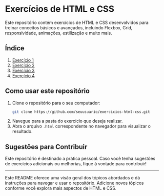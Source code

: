 # Exercícios de HTML e CSS

Este repositório contém exercícios de HTML e CSS desenvolvidos para treinar conceitos básicos e avançados, incluindo Flexbox, Grid, responsividade, animações, estilização e muito mais.

## Índice

1. [Exercício 1](https://github.com/mtzcode/meus-exercicios/tree/main/ex001)
2. [Exercício 2](https://github.com/mtzcode/meus-exercicios/tree/main/ex002)
3. [Exercício 3](https://github.com/mtzcode/meus-exercicios/tree/main/ex003)
4. [Exercício 4](https://github.com/iampabllo/exercicios/tree/main/display-flex/exec004)

## Como usar este repositório

1. Clone o repositório para o seu computador:
   ```bash
   git clone https://github.com/seuusuario/exercicios-html-css.git
   ```
2. Navegue para a pasta do exercício que deseja realizar.
3. Abra o arquivo `.html` correspondente no navegador para visualizar o resultado.

## Sugestões para Contribuir

Este repositório é destinado a prática pessoal. Caso você tenha sugestões de exercícios adicionais ou melhorias, fique à vontade para contribuir!

---

Este README oferece uma visão geral dos tópicos abordados e dá instruções para navegar e usar o repositório. Adicione novos tópicos conforme você explora mais aspectos de HTML e CSS.
